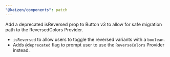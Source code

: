 ```yaml
---
"@kaizen/components": patch
---
```


Add a deprecated isReversed prop to Button v3 to allow for safe migration path to the ReversedColors Provider.

* `isReversed` to allow users to toggle the reversed variants with a `boolean`.
* Adds `@deprecated` flag to prompt user to use the `ReverseColors` Provider instead.
